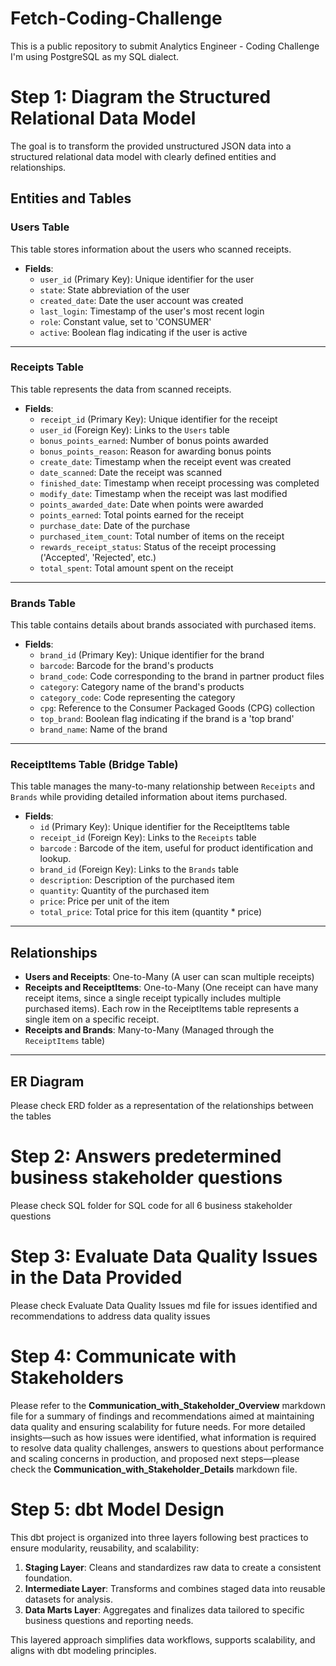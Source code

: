 # Fetch-Coding-Challenge
This is a public repository to submit Analytics Engineer - Coding Challenge
I'm using PostgreSQL as my SQL dialect.

# Step 1: Diagram the Structured Relational Data Model

The goal is to transform the provided unstructured JSON data into a structured relational data model with clearly defined entities and relationships.

## Entities and Tables

### Users Table
This table stores information about the users who scanned receipts.

- **Fields**:
  - `user_id` (Primary Key): Unique identifier for the user
  - `state`: State abbreviation of the user
  - `created_date`: Date the user account was created
  - `last_login`: Timestamp of the user's most recent login
  - `role`: Constant value, set to 'CONSUMER'
  - `active`: Boolean flag indicating if the user is active

---

### Receipts Table
This table represents the data from scanned receipts.

- **Fields**:
  - `receipt_id` (Primary Key): Unique identifier for the receipt
  - `user_id` (Foreign Key): Links to the `Users` table
  - `bonus_points_earned`: Number of bonus points awarded
  - `bonus_points_reason`: Reason for awarding bonus points
  - `create_date`: Timestamp when the receipt event was created
  - `date_scanned`: Date the receipt was scanned
  - `finished_date`: Timestamp when receipt processing was completed
  - `modify_date`: Timestamp when the receipt was last modified
  - `points_awarded_date`: Date when points were awarded
  - `points_earned`: Total points earned for the receipt
  - `purchase_date`: Date of the purchase
  - `purchased_item_count`: Total number of items on the receipt
  - `rewards_receipt_status`: Status of the receipt processing ('Accepted', 'Rejected', etc.)
  - `total_spent`: Total amount spent on the receipt

---

### Brands Table
This table contains details about brands associated with purchased items.

- **Fields**:
  - `brand_id` (Primary Key): Unique identifier for the brand
  - `barcode`: Barcode for the brand's products
  - `brand_code`: Code corresponding to the brand in partner product files
  - `category`: Category name of the brand's products
  - `category_code`: Code representing the category
  - `cpg`: Reference to the Consumer Packaged Goods (CPG) collection
  - `top_brand`: Boolean flag indicating if the brand is a 'top brand'
  - `brand_name`: Name of the brand

---

### ReceiptItems Table (Bridge Table)
This table manages the many-to-many relationship between `Receipts` and `Brands` while providing detailed information about items purchased.

- **Fields**:
  - `id` (Primary Key): Unique identifier for the ReceiptItems table
  - `receipt_id` (Foreign Key): Links to the `Receipts` table
  - `barcode` : Barcode of the item, useful for product identification and lookup.
  - `brand_id` (Foreign Key): Links to the `Brands` table
  - `description`: Description of the purchased item
  - `quantity`: Quantity of the purchased item
  - `price`: Price per unit of the item
  - `total_price`: Total price for this item (quantity * price)

---

## Relationships

- **Users and Receipts**: One-to-Many (A user can scan multiple receipts)
- **Receipts and ReceiptItems**: One-to-Many (One receipt can have many receipt items, since a single receipt typically includes multiple purchased items). Each row in the ReceiptItems table represents a single item on a specific receipt.
- **Receipts and Brands**: Many-to-Many (Managed through the `ReceiptItems` table)

---

## ER Diagram

Please check ERD folder as a representation of the relationships between the tables

# Step 2: Answers predetermined business stakeholder questions
Please check SQL folder for SQL code for all 6 business stakeholder questions

# Step 3: Evaluate Data Quality Issues in the Data Provided
Please check Evaluate Data Quality Issues md file for issues identified and recommendations to address data quality issues

# Step 4: Communicate with Stakeholders

Please refer to the **Communication_with_Stakeholder_Overview** markdown file for a summary of findings and recommendations aimed at maintaining data quality and ensuring scalability for future needs. For more detailed insights—such as how issues were identified, what information is required to resolve data quality challenges, answers to questions about performance and scaling concerns in production, and proposed next steps—please check the **Communication_with_Stakeholder_Details** markdown file.

# Step 5: dbt Model Design
This dbt project is organized into three layers following best practices to ensure modularity, reusability, and scalability:

1. **Staging Layer**: Cleans and standardizes raw data to create a consistent foundation.
2. **Intermediate Layer**: Transforms and combines staged data into reusable datasets for analysis.
3. **Data Marts Layer**: Aggregates and finalizes data tailored to specific business questions and reporting needs.

This layered approach simplifies data workflows, supports scalability, and aligns with dbt modeling principles.
